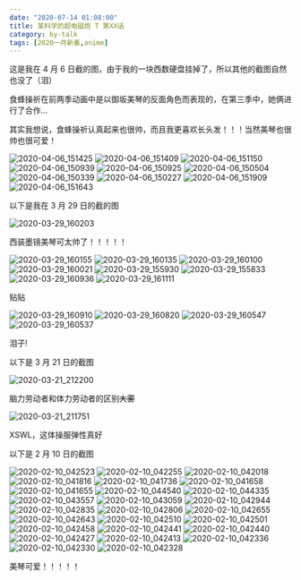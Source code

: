 ```yaml
---
date: "2020-07-14 01:08:00"
title: 某科学的超电磁炮 T 第XX话
category: by-talk
tags: [2020一月新番,anime]
---
```

这是我在 4 月 6 日截的图，由于我的一块西数硬盘挂掉了，所以其他的截图自然也没了（泪）

食蜂操祈在前两季动画中是以御坂美琴的反面角色而表现的，在第三季中，她俩进行了合作...

<span class="big">其实我想说，食蜂操祈认真起来也很帅，而且我更喜欢长头发！！！<span class="heimu">当然美琴也很帅也很可爱！</span></span>

<!-- more -->

![2020-04-06\_151425](//static.nykz.org/blog/images/2020-07-14/2020-04-06__151425.avif)
![2020-04-06\_151409](//static.nykz.org/blog/images/2020-07-14/2020-04-06__151409.avif)
![2020-04-06\_151150](//static.nykz.org/blog/images/2020-07-14/2020-04-06__151150.avif)
![2020-04-06\_150939](//static.nykz.org/blog/images/2020-07-14/2020-04-06__150939.avif)
![2020-04-06\_150925](//static.nykz.org/blog/images/2020-07-14/2020-04-06__150925.avif)
![2020-04-06\_150504](//static.nykz.org/blog/images/2020-07-14/2020-04-06__150504.avif)
![2020-04-06\_150339](//static.nykz.org/blog/images/2020-07-14/2020-04-06__150339.avif)
![2020-04-06\_150227](//static.nykz.org/blog/images/2020-07-14/2020-04-06__150227.avif)
![2020-04-06\_151909](//static.nykz.org/blog/images/2020-07-14/2020-04-06__151909.avif)
![2020-04-06\_151643](//static.nykz.org/blog/images/2020-07-14/2020-04-06__151643.avif)

以下是我在 3 月 29 日的截的图

![2020-03-29\_160203](//static.nykz.org/blog/images/2020-07-14/2020-03-29__160203.avif)

<p class="pic-comment">西装墨镜美琴可太帅了！！！！！</p>

![2020-03-29\_160155](//static.nykz.org/blog/images/2020-07-14/2020-03-29__160155.avif)
![2020-03-29\_160135](//static.nykz.org/blog/images/2020-07-14/2020-03-29__160135.avif)
![2020-03-29\_160100](//static.nykz.org/blog/images/2020-07-14/2020-03-29__160100.avif)
![2020-03-29\_160021](//static.nykz.org/blog/images/2020-07-14/2020-03-29__160021.avif)
![2020-03-29\_155930](//static.nykz.org/blog/images/2020-07-14/2020-03-29__155930.avif)
![2020-03-29\_155833](//static.nykz.org/blog/images/2020-07-14/2020-03-29__155833.avif)
![2020-03-29\_160936](//static.nykz.org/blog/images/2020-07-14/2020-03-29__160936.avif)
![2020-03-29\_161111](//static.nykz.org/blog/images/2020-07-14/2020-03-29__161111.avif)

<p class="pic-comment big">贴贴</p>

![2020-03-29\_160910](//static.nykz.org/blog/images/2020-07-14/2020-03-29__160910.avif)
![2020-03-29\_160820](//static.nykz.org/blog/images/2020-07-14/2020-03-29__160820.avif)
![2020-03-29\_160547](//static.nykz.org/blog/images/2020-07-14/2020-03-29__160547.avif)
![2020-03-29\_160537](//static.nykz.org/blog/images/2020-07-14/2020-03-29__160537.avif)

<p class="pic-comment">泪子!</p>

以下是 3 月 21 日的截图

![2020-03-21\_212200](//static.nykz.org/blog/images/2020-07-14/2020-03-21__212200.avif)

<p class="pic-comment"><span class="heimu">脑力劳动者和体力劳动者的区别<del>大雾</del></span></p>

![2020-03-21\_211751](//static.nykz.org/blog/images/2020-07-14/2020-03-21__211751.avif)

<p class="pic-comment">XSWL，这体操服弹性真好</p>

以下是 2 月 10 日的截图

![2020-02-10\_042523](//static.nykz.org/blog/images/2020-07-14/2020-02-10__042523.avif)
![2020-02-10\_042255](//static.nykz.org/blog/images/2020-07-14/2020-02-10__042255.avif)
![2020-02-10\_042018](//static.nykz.org/blog/images/2020-07-14/2020-02-10__042018.avif)
![2020-02-10\_041816](//static.nykz.org/blog/images/2020-07-14/2020-02-10__041816.avif)
![2020-02-10\_041736](//static.nykz.org/blog/images/2020-07-14/2020-02-10__041736.avif)
![2020-02-10\_041658](//static.nykz.org/blog/images/2020-07-14/2020-02-10__041658.avif)
![2020-02-10\_041655](//static.nykz.org/blog/images/2020-07-14/2020-02-10__041655.avif)
![2020-02-10\_044540](//static.nykz.org/blog/images/2020-07-14/2020-02-10__044540.avif)
![2020-02-10\_044335](//static.nykz.org/blog/images/2020-07-14/2020-02-10__044335.avif)
![2020-02-10\_043557](//static.nykz.org/blog/images/2020-07-14/2020-02-10__043557.avif)
![2020-02-10\_043059](//static.nykz.org/blog/images/2020-07-14/2020-02-10__043059.avif)
![2020-02-10\_042944](//static.nykz.org/blog/images/2020-07-14/2020-02-10__042944.avif)
![2020-02-10\_042835](//static.nykz.org/blog/images/2020-07-14/2020-02-10__042835.avif)
![2020-02-10\_042806](//static.nykz.org/blog/images/2020-07-14/2020-02-10__042806.avif)
![2020-02-10\_042655](//static.nykz.org/blog/images/2020-07-14/2020-02-10__042655.avif)
![2020-02-10\_042643](//static.nykz.org/blog/images/2020-07-14/2020-02-10__042643.avif)
![2020-02-10\_042510](//static.nykz.org/blog/images/2020-07-14/2020-02-10__042510.avif)
![2020-02-10\_042501](//static.nykz.org/blog/images/2020-07-14/2020-02-10__042501.avif)
![2020-02-10\_042458](//static.nykz.org/blog/images/2020-07-14/2020-02-10__042458.avif)
![2020-02-10\_042441](//static.nykz.org/blog/images/2020-07-14/2020-02-10__042441.avif)
![2020-02-10\_042440](//static.nykz.org/blog/images/2020-07-14/2020-02-10__042440.avif)
![2020-02-10\_042427](//static.nykz.org/blog/images/2020-07-14/2020-02-10__042427.avif)
![2020-02-10\_042413](//static.nykz.org/blog/images/2020-07-14/2020-02-10__042413.avif)
![2020-02-10\_042336](//static.nykz.org/blog/images/2020-07-14/2020-02-10__042336.avif)
![2020-02-10\_042330](//static.nykz.org/blog/images/2020-07-14/2020-02-10__042330.avif)
![2020-02-10\_042328](//static.nykz.org/blog/images/2020-07-14/2020-02-10__042328.avif)

<span class="large">美琴可爱！！！！！</span>
